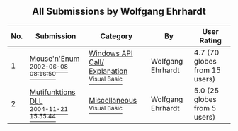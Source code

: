 ﻿<div align="center">

## All Submissions by Wolfgang Ehrhardt

</div>

No.  | Submission | Category | By   | User Rating
---- | ---------- | -------- | ---- | -----------
1 | [Mouse'n'Enum<br /><sup>2002-06-08 08:16:50</sup>](https://github.com/Planet-Source-Code/wolfgang-ehrhardt-mouse-n-enum__1-35622) | [Windows API Call/ Explanation<br /><sup>Visual Basic</sup>](../ByCategory/windows-api-call-explanation__1-39.md) | Wolfgang Ehrhardt | 4.7 (70 globes from 15 users)
2 | [Mutifunktions DLL<br /><sup>2004-11-21 15:55:44</sup>](https://github.com/Planet-Source-Code/wolfgang-ehrhardt-mutifunktions-dll__1-57379) | [Miscellaneous<br /><sup>Visual Basic</sup>](../ByCategory/miscellaneous__1-1.md) | Wolfgang Ehrhardt | 5.0 (25 globes from 5 users)
